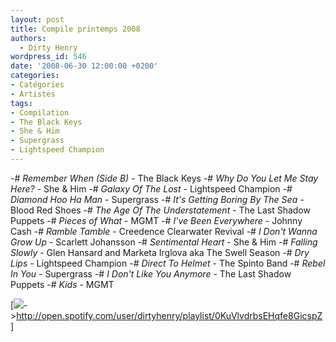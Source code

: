 ```yaml
---
layout: post
title: Compile printemps 2008
authors:
  - Dirty Henry
wordpress_id: 546
date: '2008-06-30 12:00:00 +0200'
categories:
- Catégories
- Artistes
tags:
- Compilation
- The Black Keys
- She & Him
- Supergrass
- Lightspeed Champion
---
```

-# *Remember When (Side B)* - The Black Keys
-# *Why Do You Let Me Stay Here?* - She & Him
-# *Galaxy Of The Lost* - Lightspeed Champion
-# *Diamond Hoo Ha Man* - Supergrass
-# *It's Getting Boring By The Sea* - Blood Red Shoes
-# *The Age Of The Understatement* - The Last Shadow Puppets
-# *Pieces of What* - MGMT
-# *I've Been Everywhere* - Johnny Cash
-# *Ramble Tamble* - Creedence Clearwater Revival
-# *I Don't Wanna Grow Up* - Scarlett Johansson
-# *Sentimental Heart* - She & Him
-# *Falling Slowly* - Glen Hansard and Marketa Irglova aka The Swell Season
-# *Dry Lips* - Lightspeed Champion
-# *Direct To Helmet* - The Spinto Band
-# *Rebel In You* - Supergrass
-# *I Don't Like You Anymore* - The Last Shadow Puppets
-# *Kids* - MGMT

[<img src="/squelettes/images/spotify-button.png" />->http://open.spotify.com/user/dirtyhenry/playlist/0KuVlvdrbsEHqfe8GicspZ]

